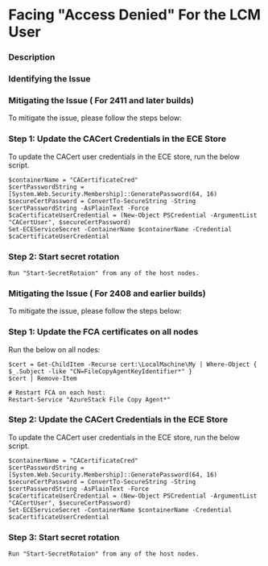 # Facing "Access Denied" For the LCM User

### Description 

### Identifying the Issue

### Mitigating the Issue ( For 2411 and later builds)
To mitigate the issue, please follow the steps below:

### Step 1: Update the CACert Credentials in the ECE Store
To update the CACert user credentials in the ECE store, run the below script.
```
$containerName = "CACertificateCred"
$certPasswordString = [System.Web.Security.Membership]::GeneratePassword(64, 16)
$secureCertPassword = ConvertTo-SecureString -String $certPasswordString -AsPlainText -Force
$caCertificateUserCredential = (New-Object PSCredential -ArgumentList "CACertUser", $secureCertPassword)
Set-ECEServiceSecret -ContainerName $containerName -Credential $caCertificateUserCredential
```

### Step 2: Start secret rotation
```
Run "Start-SecretRotaion" from any of the host nodes.
```

### Mitigating the Issue ( For 2408 and earlier builds)
To mitigate the issue, please follow the steps below:


### Step 1: Update the FCA certificates on all nodes

Run the below on all nodes:
```
$cert = Get-ChildItem -Recurse cert:\LocalMachine\My | Where-Object { $_.Subject -like "CN=FileCopyAgentKeyIdentifier*" } 
$cert | Remove-Item 

# Restart FCA on each host: 
Restart-Service "AzureStack File Copy Agent*" 
```

### Step 2: Update the CACert Credentials in the ECE Store
To update the CACert user credentials in the ECE store, run the below script.
```
$containerName = "CACertificateCred"
$certPasswordString = [System.Web.Security.Membership]::GeneratePassword(64, 16)
$secureCertPassword = ConvertTo-SecureString -String $certPasswordString -AsPlainText -Force
$caCertificateUserCredential = (New-Object PSCredential -ArgumentList "CACertUser", $secureCertPassword)
Set-ECEServiceSecret -ContainerName $containerName -Credential $caCertificateUserCredential
```

### Step 3: Start secret rotation
```
Run "Start-SecretRotaion" from any of the host nodes.
```